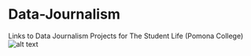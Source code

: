 # Data-Journalism
Links to Data Journalism Projects for The Student Life (Pomona College)
![alt text](https://i0.wp.com/tsl.news/wp-content/uploads/2022/11/LarkinPlaceScaledFINAL-1.png?resize=1024%2C768&ssl=1)

